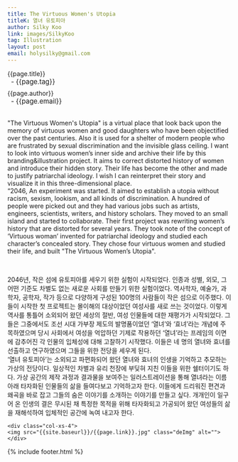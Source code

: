 ```yaml
---
title: The Virtuous Women's Utopia
titleK: 열녀 유토피아
author: Silky Koo
link: images/SilkyKoo
tag: Illustration
layout: post
email: holysilky@gmail.com
---	
```


<div class="container">

<div class="deDep">
{{page.title}}<br>
<p style="font-size:15px; margin:0px; padding:0px 0px 0px 8px; margin:0px 0px 8px 0px;">- {{page.tag}}</p>
{{page.author}}<br>
<p style="font-size:15px; margin:0px; padding:0px 0px 0px 8px;">- {{page.email}}</p>
</div>

<br>

<div class="det lato">



"The Virtuous Women's Utopia" is a virtual place that look back upon the memory of virtuous women and good daughters who have been objectified over the past centuries. Also it is used for a shelter of modern people who are frustrated by sexual discrimination and the invisible glass ceiling. I want to look into virtuous women’s inner side and archive their life by this branding&illustration project. It aims to correct distorted history of women and introduce their hidden story. Their life has become the other and made to justify patriarchal ideology. I wish I can reinterpret their story and visualize it in this three-dimensional place.
<br>
“2046, An experiment was started. It aimed to establish a utopia without racism, sexism, lookism, and all kinds of discrimination. A hundred of people were picked out and they had various jobs such as artists, engineers, scientists, writers, and history scholars. They moved to an small island and started to collaborate. Their first project was rewriting women’s history that are distorted for several years. They took note of the concept of ‘Virtuous woman’ invented for patriarchal ideology and studied each character’s concealed story. They chose four virtuous women and studied their life, and built "The Virtuous Women’s Utopia".



</div>

<br>

<div class="noto">

2046년, 작은 섬에 유토피아를 세우기 위한 실험이 시작되었다. 인종과 성별, 외모, 그 어떤 기준도 차별도 없는 새로운 사회를 만들기 위한 실험이었다. 역사학자, 예술가, 과학자, 공학자, 작가 등으로 다양하게 구성된 100명의 사람들이 작은 섬으로 이주했다. 이들이 시작한 첫 프로젝트는 몰이해의 대상이었던 여성사를 새로 쓰는 것이었다. 이렇게 역사를 통틀어 소외되어 왔던 세상의 절반, 여성 인물들에 대한 재평가가 시작되었다. 그들은 그중에서도 조선 시대 가부장 제도의 발명품이었던 ‘열녀’와 ‘효녀’라는 개념에 주목하였으며 당시 사회에서 여성을 억압하던 기제로 작용하던 ‘열녀’라는 프레임의 이면에 감추어진 각 인물의 입체성에 대해 고찰하기 시작했다. 이들은 네 명의 열녀와 효녀를 선출하고 연구하였으며 그들을 위한 전당을 세우게 된다.
<br>
‘열녀 유토피아’는 소외되고 파편화되어 왔던 열녀와 효녀의 인생을 기억하고 추모하는 가상의 전당이다. 일상적인 차별과 유리 천장에 부딪혀 지친 이들을 위한 쉘터이기도 하다. 가상 공간의 제작 과정과 결과물을 보여주는 일러스트레이션을 통해 열녀라는 이름 아래 타자화된 인물들의 삶을 들여다보고 기억하고자 한다. 이들에게 드리워진 편견과 왜곡을 바로 잡고 그들의 숨은 이야기를 소개하는 이야기를 만들고 싶다. 개개인이 일구어 온 인생의 결은 무시된 채 특정한 목적을 위해 타자화되고 가공되어 왔던 여성들의 삶을 재해석하여 입체적인 공간에 녹여 내고자 한다.


</div>

<div class="row noto">
	
	<div class="col-xs-4">
	<img src="{{site.baseurl}}/{{page.link}}.jpg" class="deImg" alt=""></div>
	
</div>

	

</div> 

{% include footer.html %}